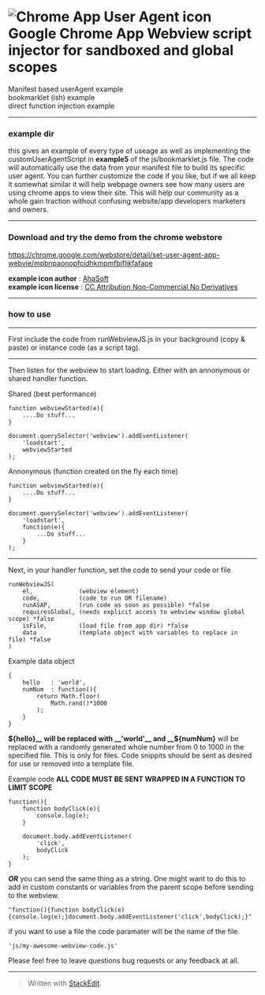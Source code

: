 # ![Chrome App User Agent icon](https://raw.github.com/riaEvangelist/chrome-app-user-agent-and-bookmarklet-webview/master/example/Browser-White-Frame-32.png) Google Chrome App Webview script injector for sandboxed and global scopes
Manifest based userAgent example  
bookmarklet (ish) example  
direct function injection example  
***
### example dir
this gives an example of every type of useage as well as implementing the customUserAgentScript in __example5__
of the js/bookmarklet.js file.
The code will automatically use the data from your manifest file to build its specific user agent. You can further customize the code if you like, but if we all keep it somewhat similar it will help webpage owners see how many users are using chrome apps to view their site. This will help our community as a whole gain traction without confusing website/app developers marketers and owners.
***
### Download and try the demo from the chrome webstore  
https://chrome.google.com/webstore/detail/set-user-agent-app-webvie/mpbnpaonopfcidhkmpmfbjflikfafape

__example icon author__  : [AhaSoft](http://www.aha-soft.com/)  
__example icon license__ : [CC Attribution Non-Commercial No Derivatives](http://creativecommons.org/licenses/by-nc-nd/3.0/)

***
### how to use
***
First include the code from runWebviewJS.js in your background (copy & paste) or instance code (as a script tag).  
***
Then listen for the webview to start loading. Either with an annonymous or shared handler function.

Shared (best performance)

    function webviewStarted(e){
        ....Do stuff...
    }
    
    document.querySelector('webview').addEventListener(
        'loadstart',
        webviewStarted
    );
    
Annonymous (function created on the fly each time)

    function webviewStarted(e){
        ....Do stuff...
    }
    
    document.querySelector('webview').addEventListener(
        'loadstart',
        function(e){
            ...Do stuff...
        }
    );
    
***
Next, in your handler function, set the code to send your code or file

    runWebviewJS(
        el,             (webview element)
        code,           (code to run OR filename)
        runASAP,        (run code as soon as possible) *false
        requiresGlobal, (needs explicit access to webview window global scope) *false
        isFile,         (load file from app dir) *false
        data            (template object with variables to replace in file) *false
    )

Example data object

    {
        hello   : 'world',
        numNum  : function(){
            return Math.floor(
                Math.rand()*1000
            );
        }
    }
    
__${hello}__ will be replaced with __'world'__ and  
__${numNum}__ will be replaced with a randomly generated whole number from 0 to 1000 in the specified file. This is only for files. Code snippits should be sent as desired for use or removed into a template file.

Example code __ALL CODE MUST BE SENT WRAPPED IN A FUNCTION TO LIMIT SCOPE__

    function(){
        function bodyClick(e){
            console.log(e);
        }
        
        document.body.addEventListener(
            'click',
            bodyClick
        );
    }
    
___OR___ you can send the same thing as a string. One might want to do this to add in custom constants or variables from the parent scope before sending to the webview.

    "function(){function bodyClick(e){console.log(e);}document.body.addEventListener('click',bodyClick);}"

if you want to use a file the code paramater will be the name of the file.

    'js/my-awesome-webview-code.js'

Please feel free to leave questions bug requests or any feedback at all.

---
> Written with [StackEdit](http://benweet.github.io/stackedit/).